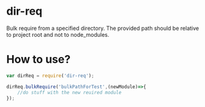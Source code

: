 # dir-req
Bulk require from a specified directory.
The provided path should be relative to project root and not to node_modules.

# How to use?
```js
var dirReq = require('dir-req');

dirReq.bulkRequire('bulkPathForTest',(newModule)=>{
    //do stuff with the new reuired module
});
```
